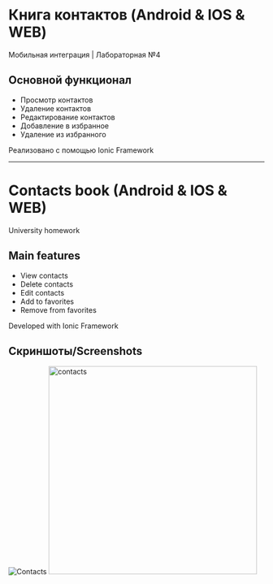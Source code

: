 # Книга контактов (Android & IOS & WEB)
Мобильная интеграция | Лабораторная №4

## Основной функционал

- Просмотр контактов
- Удаление контактов
- Редактирование контактов
- Добавление в избранное
- Удаление из избранного

Реализовано с помощью Ionic Framework


___

# Contacts book (Android & IOS & WEB)
University homework
## Main features
- View contacts
- Delete contacts
- Edit contacts
- Add to favorites
- Remove from favorites

Developed with Ionic Framework

## Скриншоты/Screenshots
![Contacts](https://i.imgur.com/xo7hxt8.png)
<img src="https://i.imgur.com/xo7hxt8.png" alt="contacts" width="410">
